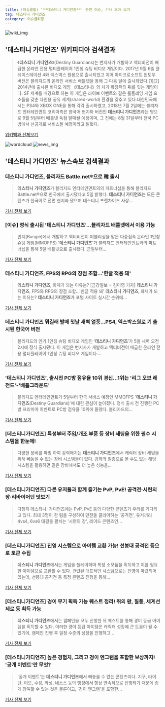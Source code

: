```yaml
---
title: (이슈클립) '**데스티니 가디언즈**' 관련 이슈, 기사 모아 보기
tag: 데스티니 가디언즈
category: 이슈클리핑
---
```

![wiki_img](https://user-images.githubusercontent.com/42597476/44503234-41136a80-a6d0-11e8-9071-6fc6418eafe4.png)
## **'**데스티니 가디언즈**'** 위키피디아 검색결과
>《**데스티니 가디언즈**》(Destiny Guardians)는 번지사가 개발하고 액티비전이 배급한 온라인 전용 멀티플레이어 1인칭 슈팅 비디오 게임이다. 2017년 9월 6일 플레이스테이션 4와 엑스박스 원용으로 출시되었고 이어 마이크로소프트 윈도우 버전은 블리자드의 온라인 서비스 배틀넷을 통해 그 다음 달에 출시되었다.[1][2] 2014년에 출시된 비디오 게임 《데스티니》와 차기 확장팩의 뒤를 잇는 게임이다. SF 세계를 배경으로 하는 이 게임은 라이브 이벤트와 같은 롤플레잉 게임 요소들을 갖춘 다인용 공유 세계(shared-world) 환경을 갖추고 있다.대한민국에서는 PS4와 XBOX ONE을 통해 각각 출시하였고, 2018년 7월 2일에는 블리자드 엔터테인먼트 코리아측은 한국어 현지화 버전인 **데스티니 가디언즈**라는 명으로 9월 5일부터 배틀넷 독점 발매될 예정이며, 그 전에는 8월 31일부터 전국 PC방에서 선공개로 서비스될 예정이라고 밝혔다.

<a href="https://ko.wikipedia.org/wiki/데스티니 가디언즈" target="_blank">위키백과 전체보기</a>

![wordcloud](https://s3.ap-northeast-2.amazonaws.com/lyrics101-wordcloud/2018-09-05-1536117660.png)
![news_img](https://user-images.githubusercontent.com/42597476/44507050-1206f400-a6e4-11e8-8d98-7ffbfebb353f.png)
## **'**데스티니 가디언즈**'** 뉴스속보 검색결과
### **데스티니 가디언즈**, 블리자드 Battle.net®으로 韓 출시

>**데스티니 가디언즈**가 블리자드 엔터테인먼트와의 파트너십을 통해 블리자드 Battle.net®으로 한국에서 출시됐다고 5일 밝혔다. **데스티니 가디언즈**는 모든 콘텐츠가 한국어로 전면 현지화 됐으며 데스티니 프랜차이즈 사상...

<a href="http://www.fnnews.com/news/201809051043181949" target="_blank">기사 전체 보기</a>

### [이슈] 정식 출시된 '**데스티니 가디언즈**'…블리자드 배틀넷에서 이용 가능

>번지(Bungie)에서 개발하고 액티비전이 퍼블리싱을 맡은 다중접속 온라인 1인칭 슈팅 게임(MMOFPS) '**데스티니 가디언즈**'가 블리자드 엔터테인먼트와의 파트너십을 통해 5일 배틀넷으로 출시됐다. 금일부터...

<a href="http://game.dailyesports.com/view.php?ud=201809051146243881d01e022ea6_26" target="_blank">기사 전체 보기</a>

### **데스티니 가디언즈**, FPS와 RPG의 장점 조합…'한글 적용 돼'

>**데스티니 가디언즈**, 화제가 되는 이유는? [금강일보 = 김미영 기자] **데스티니 가디언즈**, FPS와 RPG의 장점 조합…'한글 적용 돼' **데스티니 가디언즈**, 화제가 되는 이유는? **데스티니 가디언즈**가 포털 사이트 실시간 순위에...

<a href="http://www.ggilbo.com/news/articleView.html?idxno=542795" target="_blank">기사 전체 보기</a>

### **데스티니 가디언즈** 뭐길래 발매 첫날 새벽 열풍...PS4, 엑스박스원로 기 출시된 한국어 버전

>블리자드의 인기 1인칭 슈팅 비디오 게임인 ‘**데스티니 가디언즈**’가 5일 새벽 오전 2시에 정식 출시됐다. 이 게임은 번지사가 개발하고 액티비전이 배급한 온라인 전용 멀티플레이어 1인칭 슈팅 비디오 게임이다....

<a href="http://www.kookje.co.kr/news2011/asp/newsbody.asp?code=0600&key=20180905.99099001608" target="_blank">기사 전체 보기</a>

### '**데스티니 가디언즈**', 출시전 PC방 점유율 10위 경신…1위는 '리그 오브 레전드'-'배틀그라운드'

>블리자드 엔터테인먼트가 5일부터 한국 서비스 예정인 MMOFPS '**데스티니 가디언즈**(Destiny Guardians)'에 대한 관심이 높아졌다. 정식 출시 전 진행한 PC방 프리미어 이벤트로 PC방 점유율 10위에 올랐다. 블리자드의...

<a href="http://www.topstarnews.net/news/articleView.html?idxno=476389" target="_blank">기사 전체 보기</a>

### [데스티니가디언즈] 특성부터 주입/개조 부품 등 장비 세팅을 위한 필수 시스템을 한눈에!

>다양한 장비를 파밍 하여 강력해지는 **데스티니 가디언즈**에서 캐릭터 장비 세팅을 위해 빼놓을 수 없는 장비 시스템들이 있다. 강화의 일종으로 볼 수도 있는 해당 시스템을 활용하면 같은 장비에서도 더 높은 성능을...

<a href="http://www.inven.co.kr/webzine/news/?news=206481&site=destinyguardians" target="_blank">기사 전체 보기</a>

### [데스티니가디언즈] 다른 유저들과 함께 즐기는 PvP, PvE! 공격전·시련의 장·리바이어던 맛보기

>다행히 데스티니: 가디언즈에는 PvP, PvE 등의 다양한 콘텐츠가 우리를 기다리고 있다. 최대 3명이 한 팀을 구성하여 던전을 클리어하는 '공격전', 유저끼리 4vs4, 6vs6 대결을 펼치는 '시련의 장', 레이드 콘텐츠인...

<a href="http://www.inven.co.kr/webzine/news/?news=206110&site=destinyguardians" target="_blank">기사 전체 보기</a>

### [데스티니가디언즈] 진영 시스템으로 아이템 교환 가능! 선봉대 공격전 등으로 토큰 수집

>**데스티니 가디언즈**에서는 게임을 플레이하며 특정 소모품을 획득하고 이를 필요한 아이템으로 교환할 수 있다. 관련된 대표적인 시스템으로는 진영이 마련되어 있는데, 선봉대 공격전 등 특정 콘텐츠 진행을 통해...

<a href="http://www.inven.co.kr/webzine/news/?news=206480&site=destinyguardians" target="_blank">기사 전체 보기</a>

### [데스티니가디언즈] 경이 무기 획득 가능 퀘스트 정리! 쥐의 왕, 질풍, 세계선 제로 등 획득 가능

>**데스티니 가디언즈**에서는 캠페인을 모두 진행한 뒤 퀘스트를 통해 경이 등급 아이템을 획득할 수 있다. 이러한 경이 등급 아이템은 캐릭터 성장에 큰 도움이 될 수 있기에, 캠페인 진행 후 일정 수준의 성장을 진행하고...

<a href="http://www.inven.co.kr/webzine/news/?news=206531&site=destinyguardians" target="_blank">기사 전체 보기</a>

### [데스티니가디언즈] 높은 경험치, 그리고 경이 엔그램을 포함한 보상까지! '공개 이벤트'란 무엇?

>'공개 이벤트'는 **데스티니 가디언즈**에서 빼놓을 수 없는 콘텐츠이다. 지구, 타이탄, 이오, 수성, 화성, 네소스 등의 행성에서 항상 연속적으로 진행되기 때문에 쉽게 참여할 수 있는 것은 물론이고, '경이 엔그램'을 포함한...

<a href="http://www.inven.co.kr/webzine/news/?news=206529&site=destinyguardians" target="_blank">기사 전체 보기</a>


